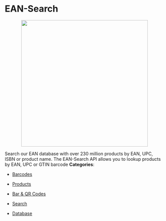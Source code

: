 # EAN-Search

<p align="center">
    <img width="400" src="https://raw.githubusercontent.com/awesome-apis/awesome-apis/apis/ean-search/logo_256x256.png" />
</p>


Search our EAN database with over 230 million products by EAN, UPC, ISBN or product name. The EAN-Search API allows you to lookup products by EAN, UPC or GTIN barcode
**Categories**:

- [Barcodes](https://github/awesome-apis/awesome-apis#barcodes)

- [Products](https://github/awesome-apis/awesome-apis#products)

- [Bar & QR Codes](https://github/awesome-apis/awesome-apis#bar-and-qr-codes)

- [Search](https://github/awesome-apis/awesome-apis#search)

- [Database](https://github/awesome-apis/awesome-apis#database)



